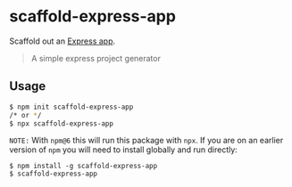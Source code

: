 # scaffold-express-app

Scaffold out an [Express app](https://github.com/saijeevanballa/express-generator).

> A simple express project generator

## Usage

```sh
$ npm init scaffold-express-app
/* or */
$ npx scaffold-express-app
```

`NOTE:` With `npm@6` this will run this package with `npx`. If you are on an earlier version of `npm` you will
need to install globally and run directly:

```
$ npm install -g scaffold-express-app
$ scaffold-express-app
```
